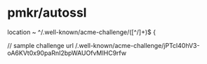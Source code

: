 # pmkr/autossl

location ~ ^/\.well-known/acme-challenge/([^/]+)$ {

// sample challenge url
/.well-known/acme-challenge/jPTcl40hV3-oA6KVt0x90paRnI2bpWAUOfvMIHC9rfw

